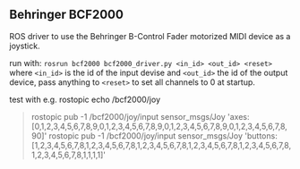 ## Behringer BCF2000

ROS driver to use the Behringer B-Control Fader motorized MIDI device as a joystick.

run with: `rosrun bcf2000 bcf2000_driver.py <in_id> <out_id> <reset>`
where `<in_id>` is the id of the input devise and `<out_id>` the id of the output device,
pass anything to `<reset>` to set all channels to 0 at startup.

test with e.g.
rostopic echo /bcf2000/joy

>rostopic pub -1 /bcf2000/joy/input sensor_msgs/Joy 'axes: [0,1,2,3,4,5,6,7,8,9,0,1,2,3,4,5,6,7,8,9,0,1,2,3,4,5,6,7,8,9,0,1,2,3,4,5,6,7,8,90]'
>rostopic pub -1 /bcf2000/joy/input sensor_msgs/Joy 'buttons: [1,2,3,4,5,6,7,8,1,2,3,4,5,6,7,8,1,2,3,4,5,6,7,8,1,2,3,4,5,6,7,8,1,2,3,4,5,6,7,8,1,2,3,4,5,6,7,8,1,1,1,1]'

